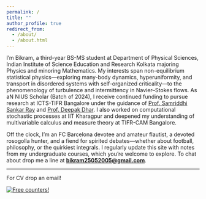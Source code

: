 ```yaml
---
permalink: /
title: ""
author_profile: true
redirect_from: 
  - /about/
  - /about.html
---
```


I’m Bikram, a third-year BS-MS student at Department of Physical Sciences, Indian Institute of Science Education and Research Kolkata majoring Physics and minoring Mathematics. My interests span non-equilibrium statistical physics—exploring many-body dynamics, hyperuniformity, and transport in disordered systems with self-organized criticality—to the phenomenology of turbulence and intermittency in Navier–Stokes flows. As aN NIUS Scholar (Batch of 2024), I receive continued funding to pursue research at ICTS-TIFR Bangalore under the guidance of [Prof. Samriddhi Sankar Ray](https://www.icts.res.in/people/samriddhi-sankar-ray) and [Prof. Deepak Dhar](https://en.wikipedia.org/wiki/Deepak_Dhar). I also worked on computational stochastic processes at IIT Kharagpur and deepened my understanding of multivariable calculus and measure theory at TIFR-CAM Bangalore. 

Off the clock, I’m an FC Barcelona devotee and amateur flautist, a devoted rosogolla hunter, and a fiend for spirited debates—whether about football, philosophy, or the quirkiest integrals. I regularly update this site with notes from my undergraduate courses, which you’re welcome to explore. To chat about drop me a line at **[bikram25052005@gmail.com](mailto:bikram25052005@gmail.com)**.

----
For CV drop an email!



<a href="http://s01.flagcounter.com/more/3q6y"><img src="https://s01.flagcounter.com/count2/3q6y/bg_FFFFFF/txt_000000/border_CCCCCC/columns_2/maxflags_10/viewers_0/labels_0/pageviews_0/flags_0/percent_0/" alt="Free counters!" border="0"></a>
